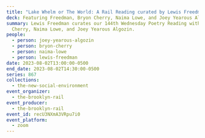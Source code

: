 ```yaml
---
title: "Lake Whelm or The World: A Rail Reading curated by Lewis Freedman "
deck: Featuring Freedman, Bryon Cherry, Naima Lowe, and Joey Yearous Algozin
summary: Lewis Freedman curates our 144th Wednesday Poetry Reading with Bryon
  Cherry, Naima Lowe, and Joey Yearous Algozin.
people:
  - person: joey-yearous-algozin
  - person: bryon-cherry
  - person: naima-lowe
  - person: lewis-freedman
date: 2023-08-02T13:00:00-0500
end_date: 2023-08-02T14:30:00-0500
series: 867
collections:
  - the-new-social-environment
event_organizer:
  - the-brooklyn-rail
event_producer:
  - the-brooklyn-rail
event_id: recU3NXmA3VRpu7i0
event_platform:
  - zoom
---
```

